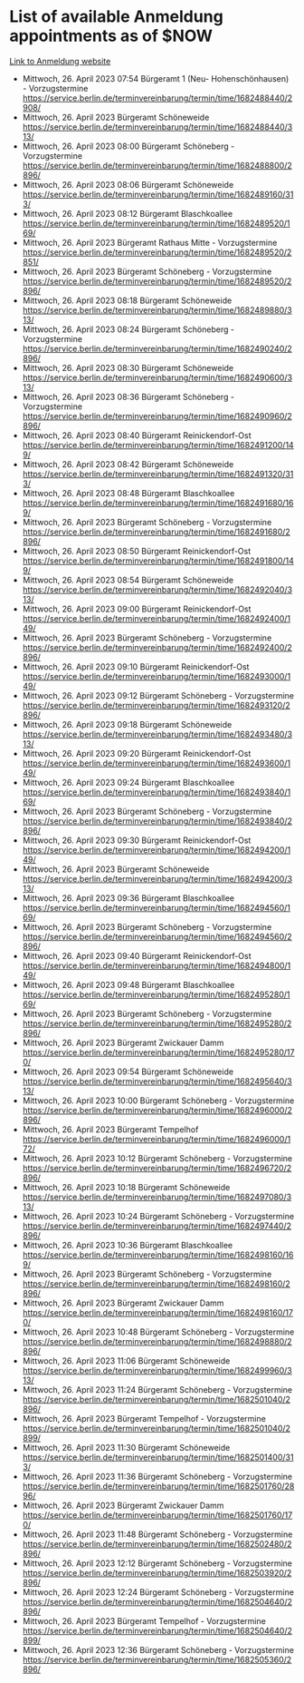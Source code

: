 # List of available Anmeldung appointments as of $NOW
[Link to Anmeldung website](https://service.berlin.de/terminvereinbarung/termin/tag.php?termin=1&anliegen[]=120686&dienstleisterlist=122210,122217,327316,122219,327312,122227,327314,122231,327346,122243,327348,122254,122252,329742,122260,329745,122262,329748,122271,327278,122273,327274,122277,327276,330436,122280,327294,122282,327290,122284,327292,122291,327270,122285,327266,122286,327264,122296,327268,150230,329760,122297,327286,122294,327284,122312,329763,122314,329775,122304,327330,122311,327334,122309,327332,317869,122281,327352,122279,329772,122283,122276,327324,122274,327326,122267,329766,122246,327318,122251,327320,122257,327322,122208,327298,122226,327300&herkunft=http%3A%2F%2Fservice.berlin.de%2Fdienstleistung%2F120686%2F)
- Mittwoch, 26. April 2023 07:54 Bürgeramt 1 (Neu- Hohenschönhausen) - Vorzugstermine https://service.berlin.de/terminvereinbarung/termin/time/1682488440/2908/
- Mittwoch, 26. April 2023  Bürgeramt Schöneweide https://service.berlin.de/terminvereinbarung/termin/time/1682488440/313/
- Mittwoch, 26. April 2023 08:00 Bürgeramt Schöneberg - Vorzugstermine https://service.berlin.de/terminvereinbarung/termin/time/1682488800/2896/
- Mittwoch, 26. April 2023 08:06 Bürgeramt Schöneweide https://service.berlin.de/terminvereinbarung/termin/time/1682489160/313/
- Mittwoch, 26. April 2023 08:12 Bürgeramt Blaschkoallee https://service.berlin.de/terminvereinbarung/termin/time/1682489520/169/
- Mittwoch, 26. April 2023  Bürgeramt Rathaus Mitte - Vorzugstermine https://service.berlin.de/terminvereinbarung/termin/time/1682489520/2851/
- Mittwoch, 26. April 2023  Bürgeramt Schöneberg - Vorzugstermine https://service.berlin.de/terminvereinbarung/termin/time/1682489520/2896/
- Mittwoch, 26. April 2023 08:18 Bürgeramt Schöneweide https://service.berlin.de/terminvereinbarung/termin/time/1682489880/313/
- Mittwoch, 26. April 2023 08:24 Bürgeramt Schöneberg - Vorzugstermine https://service.berlin.de/terminvereinbarung/termin/time/1682490240/2896/
- Mittwoch, 26. April 2023 08:30 Bürgeramt Schöneweide https://service.berlin.de/terminvereinbarung/termin/time/1682490600/313/
- Mittwoch, 26. April 2023 08:36 Bürgeramt Schöneberg - Vorzugstermine https://service.berlin.de/terminvereinbarung/termin/time/1682490960/2896/
- Mittwoch, 26. April 2023 08:40 Bürgeramt Reinickendorf-Ost https://service.berlin.de/terminvereinbarung/termin/time/1682491200/149/
- Mittwoch, 26. April 2023 08:42 Bürgeramt Schöneweide https://service.berlin.de/terminvereinbarung/termin/time/1682491320/313/
- Mittwoch, 26. April 2023 08:48 Bürgeramt Blaschkoallee https://service.berlin.de/terminvereinbarung/termin/time/1682491680/169/
- Mittwoch, 26. April 2023  Bürgeramt Schöneberg - Vorzugstermine https://service.berlin.de/terminvereinbarung/termin/time/1682491680/2896/
- Mittwoch, 26. April 2023 08:50 Bürgeramt Reinickendorf-Ost https://service.berlin.de/terminvereinbarung/termin/time/1682491800/149/
- Mittwoch, 26. April 2023 08:54 Bürgeramt Schöneweide https://service.berlin.de/terminvereinbarung/termin/time/1682492040/313/
- Mittwoch, 26. April 2023 09:00 Bürgeramt Reinickendorf-Ost https://service.berlin.de/terminvereinbarung/termin/time/1682492400/149/
- Mittwoch, 26. April 2023  Bürgeramt Schöneberg - Vorzugstermine https://service.berlin.de/terminvereinbarung/termin/time/1682492400/2896/
- Mittwoch, 26. April 2023 09:10 Bürgeramt Reinickendorf-Ost https://service.berlin.de/terminvereinbarung/termin/time/1682493000/149/
- Mittwoch, 26. April 2023 09:12 Bürgeramt Schöneberg - Vorzugstermine https://service.berlin.de/terminvereinbarung/termin/time/1682493120/2896/
- Mittwoch, 26. April 2023 09:18 Bürgeramt Schöneweide https://service.berlin.de/terminvereinbarung/termin/time/1682493480/313/
- Mittwoch, 26. April 2023 09:20 Bürgeramt Reinickendorf-Ost https://service.berlin.de/terminvereinbarung/termin/time/1682493600/149/
- Mittwoch, 26. April 2023 09:24 Bürgeramt Blaschkoallee https://service.berlin.de/terminvereinbarung/termin/time/1682493840/169/
- Mittwoch, 26. April 2023  Bürgeramt Schöneberg - Vorzugstermine https://service.berlin.de/terminvereinbarung/termin/time/1682493840/2896/
- Mittwoch, 26. April 2023 09:30 Bürgeramt Reinickendorf-Ost https://service.berlin.de/terminvereinbarung/termin/time/1682494200/149/
- Mittwoch, 26. April 2023  Bürgeramt Schöneweide https://service.berlin.de/terminvereinbarung/termin/time/1682494200/313/
- Mittwoch, 26. April 2023 09:36 Bürgeramt Blaschkoallee https://service.berlin.de/terminvereinbarung/termin/time/1682494560/169/
- Mittwoch, 26. April 2023  Bürgeramt Schöneberg - Vorzugstermine https://service.berlin.de/terminvereinbarung/termin/time/1682494560/2896/
- Mittwoch, 26. April 2023 09:40 Bürgeramt Reinickendorf-Ost https://service.berlin.de/terminvereinbarung/termin/time/1682494800/149/
- Mittwoch, 26. April 2023 09:48 Bürgeramt Blaschkoallee https://service.berlin.de/terminvereinbarung/termin/time/1682495280/169/
- Mittwoch, 26. April 2023  Bürgeramt Schöneberg - Vorzugstermine https://service.berlin.de/terminvereinbarung/termin/time/1682495280/2896/
- Mittwoch, 26. April 2023  Bürgeramt Zwickauer Damm https://service.berlin.de/terminvereinbarung/termin/time/1682495280/170/
- Mittwoch, 26. April 2023 09:54 Bürgeramt Schöneweide https://service.berlin.de/terminvereinbarung/termin/time/1682495640/313/
- Mittwoch, 26. April 2023 10:00 Bürgeramt Schöneberg - Vorzugstermine https://service.berlin.de/terminvereinbarung/termin/time/1682496000/2896/
- Mittwoch, 26. April 2023  Bürgeramt Tempelhof https://service.berlin.de/terminvereinbarung/termin/time/1682496000/172/
- Mittwoch, 26. April 2023 10:12 Bürgeramt Schöneberg - Vorzugstermine https://service.berlin.de/terminvereinbarung/termin/time/1682496720/2896/
- Mittwoch, 26. April 2023 10:18 Bürgeramt Schöneweide https://service.berlin.de/terminvereinbarung/termin/time/1682497080/313/
- Mittwoch, 26. April 2023 10:24 Bürgeramt Schöneberg - Vorzugstermine https://service.berlin.de/terminvereinbarung/termin/time/1682497440/2896/
- Mittwoch, 26. April 2023 10:36 Bürgeramt Blaschkoallee https://service.berlin.de/terminvereinbarung/termin/time/1682498160/169/
- Mittwoch, 26. April 2023  Bürgeramt Schöneberg - Vorzugstermine https://service.berlin.de/terminvereinbarung/termin/time/1682498160/2896/
- Mittwoch, 26. April 2023  Bürgeramt Zwickauer Damm https://service.berlin.de/terminvereinbarung/termin/time/1682498160/170/
- Mittwoch, 26. April 2023 10:48 Bürgeramt Schöneberg - Vorzugstermine https://service.berlin.de/terminvereinbarung/termin/time/1682498880/2896/
- Mittwoch, 26. April 2023 11:06 Bürgeramt Schöneweide https://service.berlin.de/terminvereinbarung/termin/time/1682499960/313/
- Mittwoch, 26. April 2023 11:24 Bürgeramt Schöneberg - Vorzugstermine https://service.berlin.de/terminvereinbarung/termin/time/1682501040/2896/
- Mittwoch, 26. April 2023  Bürgeramt Tempelhof - Vorzugstermine https://service.berlin.de/terminvereinbarung/termin/time/1682501040/2899/
- Mittwoch, 26. April 2023 11:30 Bürgeramt Schöneweide https://service.berlin.de/terminvereinbarung/termin/time/1682501400/313/
- Mittwoch, 26. April 2023 11:36 Bürgeramt Schöneberg - Vorzugstermine https://service.berlin.de/terminvereinbarung/termin/time/1682501760/2896/
- Mittwoch, 26. April 2023  Bürgeramt Zwickauer Damm https://service.berlin.de/terminvereinbarung/termin/time/1682501760/170/
- Mittwoch, 26. April 2023 11:48 Bürgeramt Schöneberg - Vorzugstermine https://service.berlin.de/terminvereinbarung/termin/time/1682502480/2896/
- Mittwoch, 26. April 2023 12:12 Bürgeramt Schöneberg - Vorzugstermine https://service.berlin.de/terminvereinbarung/termin/time/1682503920/2896/
- Mittwoch, 26. April 2023 12:24 Bürgeramt Schöneberg - Vorzugstermine https://service.berlin.de/terminvereinbarung/termin/time/1682504640/2896/
- Mittwoch, 26. April 2023  Bürgeramt Tempelhof - Vorzugstermine https://service.berlin.de/terminvereinbarung/termin/time/1682504640/2899/
- Mittwoch, 26. April 2023 12:36 Bürgeramt Schöneberg - Vorzugstermine https://service.berlin.de/terminvereinbarung/termin/time/1682505360/2896/
